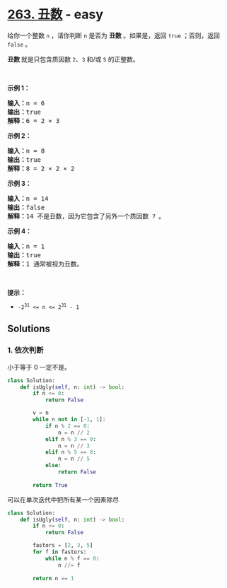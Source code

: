# [263. 丑数](https://leetcode-cn.com/problems/ugly-number/) - easy

<p>给你一个整数 <code>n</code> ，请你判断 <code>n</code> 是否为 <strong>丑数</strong> 。如果是，返回 <code>true</code> ；否则，返回 <code>false</code> 。</p>

<p><strong>丑数 </strong>就是只包含质因数 <code>2</code>、<code>3</code> 和/或 <code>5</code> 的正整数。</p>

<p> </p>

<p><strong>示例 1：</strong></p>

<pre>
<strong>输入：</strong>n = 6
<strong>输出：</strong>true
<strong>解释：</strong>6 = 2 × 3</pre>

<p><strong>示例 2：</strong></p>

<pre>
<strong>输入：</strong>n = 8
<strong>输出：</strong>true
<strong>解释：</strong>8 = 2 × 2 × 2
</pre>

<p><strong>示例 3：</strong></p>

<pre>
<strong>输入：</strong>n = 14
<strong>输出：</strong>false
<strong>解释：</strong>14 不是丑数，因为它包含了另外一个质因数 <code>7 </code>。
</pre>

<p><strong>示例 4：</strong></p>

<pre>
<strong>输入：</strong>n = 1
<strong>输出：</strong>true
<strong>解释：</strong>1 通常被视为丑数。
</pre>

<p> </p>

<p><strong>提示：</strong></p>

<ul>
	<li><code>-2<sup>31</sup> <= n <= 2<sup>31</sup> - 1</code></li>
</ul>


## Solutions

### 1. 依次判断

小于等于 0 一定不是。

```py
class Solution:
    def isUgly(self, n: int) -> bool:
        if n <= 0:
            return False

        v = n
        while n not in [-1, 1]:
            if n % 2 == 0:
                n = n // 2
            elif n % 3 == 0:
                n = n // 3
            elif n % 5 == 0:
                n = n // 5
            else:
                return False
        
        return True
```

可以在单次迭代中把所有某一个因素除尽

```py
class Solution:
    def isUgly(self, n: int) -> bool:
        if n <= 0:
            return False

        fastors = [2, 3, 5]
        for f in fastors:
            while n % f == 0:
                n //= f
        
        return n == 1
```
